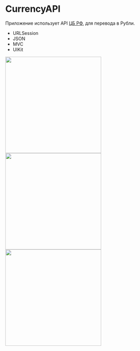 # CurrencyAPI

Приложение использует API [ЦБ РФ](https://www.cbr-xml-daily.ru), для перевода в Рубли.

- URLSession
- JSON
- MVC
- UIKit


<img src="https://user-images.githubusercontent.com/81886542/137900928-3a5861a8-3356-477a-a52a-142c2b757dcf.png" width="300" />


<img src="https://user-images.githubusercontent.com/81886542/137900996-7afdb018-3833-4bd3-bf47-2f96fe97cd3c.png" width="300" />



<img src="https://user-images.githubusercontent.com/81886542/137900138-57d08c00-1824-461e-ad2e-f27907de7764.png" width="300" />


